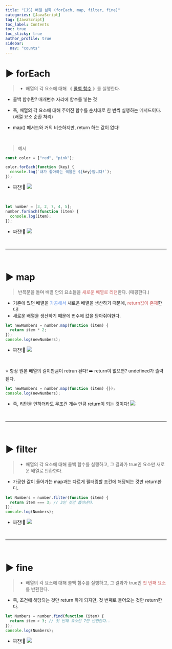 ```yaml
---
title: "[JS] 배열 심화 (forEach, map, filter, fine)"
categories: [JavaScript]
tag: [JavaScript]
toc_label: Contents
toc: true
toc_sticky: true
author_profile: true
sidebar:
  nav: "counts"
---
```


# ▶ forEach

> - 배열의 각 요소에 대해 《 [콜백 함수](https://velog.io/@sieunpark/JS-%ED%95%A8%EC%88%98) 》를 실행한다.

- 콜백 함수란? 매개변수 자리에 함수를 넣는 것
- 즉, 배열의 각 요소에 대해 주어진 함수를 순서대로 한 번씩 실행하는 메서드이다. (배열 요소 순환 처리)

- map() 메서드와 거의 비슷하지만, return 하는 값이 없다!

<br>

> 예시

```jsx
const color = ["red", "pink"];

color.forEach(function (key) {
  console.log(`내가 좋아하는 색깔은 ${key}입니다!`);
});
```

- 짜잔!🎇
  ![](https://velog.velcdn.com/images/sieunpark/post/1b9e348a-99d5-456f-9e1e-40920cfb053a/image.png)

<br>

```jsx
let number = [3, 2, 7, 4, 5];
number.forEach(function (item) {
  console.log(item);
});
```

- 짜잔!🎇
  ![](https://velog.velcdn.com/images/sieunpark/post/1e0408df-1bd4-4c34-879c-e56d8eaaa4fe/image.png)

<br>

---

<br>

# ▶ map

> 반복문을 돌며 배열 안의 요소들을 <span style="color:indianred">새로운 배열로 리턴</span>한다. (매핑한다.)

- 기존에 있던 배열을 <span style="color:CornflowerBlue">가공해서</span> 새로운 배열을 생산하기 때문에, <span style="color:indianred">return값이 존재</span>한다!
- 새로운 배열을 생산하기 때문에 변수에 값을 담아줘야한다.

```jsx
let newNumbers = number.map(function (item) {
  return item * 2;
});
console.log(newNumbers);
```

- 짜잔!🎇
  ![](https://velog.velcdn.com/images/sieunpark/post/039b464e-5eb6-48a1-9320-8c6d37e7f9a3/image.png)

<br>

⭐ 항상 원본 배열의 길이만큼이 retrun 된다!
➡️ return이 없으면? undefined가 출력된다.

```jsx
let newNumbers = number.map(function (item) {});
console.log(newNumbers);
```

- 즉, 리턴을 안하더라도 무조건 개수 만큼 return이 되는 것이다!
  ![](https://velog.velcdn.com/images/sieunpark/post/b0ec67fd-b632-42a8-8745-9ce35f755ce1/image.png)

<br>

---

<br>

# ▶ filter

> - 배열의 각 요소에 대해 콜백 함수를 실행하고, 그 결과가 true인 요소만 새로운 배열로 반환한다.

- 가공한 값이 들어가는 map과는 다르게 필터링할 조건에 해당되는 것만 return한다.

```jsx
let Numbers = number.filter(function (item) {
  return item === 3; // 3인 것만 뽑아낸다.
});
console.log(Numbers);
```

- 짜잔!🎇
  ![](https://velog.velcdn.com/images/sieunpark/post/1bc79929-7874-41ce-b961-1e45d02da8c6/image.png)

<br>

---

<br>

# ▶ fine

> - 배열의 각 요소에 대해 콜백 함수를 실행하고, 그 결과가 true인 <span style="color:indianred">첫 번째 요소</span>를 반환한다.

- 즉, 조건에 해당되는 것만 return 하게 되지만, 첫 번째로 들어오는 것만 return한다.

```jsx
let Numbers = number.find(function (item) {
  return item > 3; // 첫 번째 요소인 7만 반환한다..
});
console.log(Numbers);
```

- 짜잔!🎇
  ![](https://velog.velcdn.com/images/sieunpark/post/f2210a71-69a1-4932-b3c6-48b19349164a/image.png)
